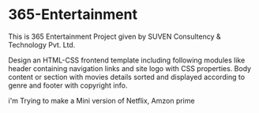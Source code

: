 # 365-Entertainment

This is 365 Entertainment Project given by SUVEN Consultency & Technology Pvt. Ltd.

Design an HTML-CSS frontend template including following modules like header containing navigation links and site logo with CSS properties. Body content or section with movies details sorted and displayed according to genre and footer with copyright info. 

i'm Trying to make a Mini version of Netflix, Amzon prime 
